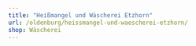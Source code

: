 ```yaml
---
title: "Heißmangel und Wäscherei Etzhorn"
url: /oldenburg/heissmangel-und-waescherei-etzhorn/
shop: Wäscherei
---
```

